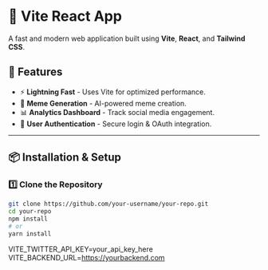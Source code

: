 # 🚀 Vite React App

A fast and modern web application built using **Vite**, **React**, and **Tailwind CSS**.

## 🌟 Features

- ⚡ **Lightning Fast** - Uses Vite for optimized performance.
- 🎨 **Meme Generation** - AI-powered meme creation.
- 📊 **Analytics Dashboard** - Track social media engagement.
- 🔐 **User Authentication** - Secure login & OAuth integration.

---

## 📦 Installation & Setup

### 1️⃣ Clone the Repository

```sh
git clone https://github.com/your-username/your-repo.git
cd your-repo
npm install
# or
yarn install
```

VITE_TWITTER_API_KEY=your_api_key_here
VITE_BACKEND_URL=https://yourbackend.com
